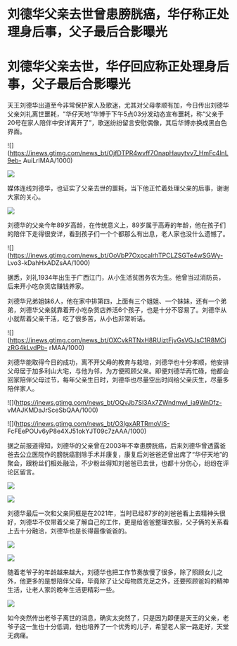 # 刘德华父亲去世曾患膀胱癌，华仔称正处理身后事，父子最后合影曝光

# 刘德华父亲去世，华仔回应称正处理身后事，父子最后合影曝光

天王刘德华出道至今非常保护家人及歌迷，尤其对父母孝顺有加，今日传出刘德华父亲刘礼离世噩耗，“华仔天地”华博于下午5点03分发动态宣布噩耗，称“父亲于20号在家人陪伴中安详离开了”，歌迷纷纷留言安慰偶像，其后华博亦换成黑白色界面。

![](https://inews.gtimg.com/news_bt/OjfDTPR4wvff7OnapHauytvv7_HmFc4lnL9eb-
AuiLrlMAA/1000)

![](https://inews.gtimg.com/news_bt/Ov7r3nLNAFrai3je3qddOypdnT1Pjghl6K7k9LNcr9d2AAA/1000)

媒体连线刘德华，也证实了父亲去世的噩耗，当下他正忙着处理父亲的后事，谢谢大家的关心。

![](https://inews.gtimg.com/news_bt/OoYthektTXgOmWnxauPYwV4CPz9gPwf9_1-B4kjKltGN0AA/1000)

刘德华的父亲今年89岁高龄，在传统意义上，89岁属于高寿的年龄，他在孩子们的陪伴下走得很安详，看到孩子们一个个都那么有出息，老人家也没什么遗憾了。

![](https://inews.gtimg.com/news_bt/OoVbP7OxpcalrhTPCLZSGTe4wSGWy-
Lvo3-kDahHxADZsAA/1000)

据悉，刘礼1934年出生于广西江门，从小生活贫困务农为生。他曾当过消防员，后来开小吃杂货店赚钱养家。

刘德华兄弟姐妹6人，他在家中排第四，上面有三个姐姐、一个妹妹，还有一个弟弟，刘德华父亲就靠着开小吃杂货店养活6个孩子，也是十分不容易了。刘德华从小就帮着父亲干活，吃了很多苦，从小也非常听话。

![](https://inews.gtimg.com/news_bt/OXCvkRTNxH8RUiztFjvGsVGJsC1R8MCjzRG4kLvdPb-
rMAA/1000)

刘德华能取得今日的成功，离不开父母的教育与栽培，刘德华也十分孝顺，他安排父母居于加多利山大宅，与他为邻，为方便照顾父亲。即便刘德华再忙碌，他都会回家陪伴父母过节，每年父亲生日时，刘德华也尽量空出时间给父亲庆生，尽量多陪伴家人。

![](https://inews.gtimg.com/news_bt/OQvJb7Sl3Ax7ZWndmwI_ia9WnDfz-
vMAJKMDaJrSceSbQAA/1000)

![](https://inews.gtimg.com/news_bt/O3IgxARTRmoVIS-
FcFEePOUv6yP8e4XJ51okYJT09c7zAAA/1000)

据之前报道得知，刘德华的父亲曾在2003年不幸患膀胱癌，后来刘德华曾透露爸爸去公立医院作的膀胱癌割除手术并康复，康复后刘爸爸还曾出席了“华仔天地”的聚会，跟粉丝们相处融洽，不少粉丝得知刘爸爸已去世，也都十分伤心，纷纷在评论区留言。

![](https://inews.gtimg.com/news_bt/O8WWgVQNJ_Yknx6GcyLo0u3KmbRoHICbV1KmYiykxeVZMAA/1000)

![](https://inews.gtimg.com/news_bt/O8SKgbiNSQ5-OdfQYSD5mPeg4jflRHj7U3KpcXIcOLTcAAA/1000)

刘德华最后一次和父亲同框是在2021年，当时已经87岁的刘爸爸看上去精神头很好，刘德华不仅带着父亲了解自己的工作，更是给爸爸整理衣服，父子俩的关系看上去十分融洽，刘德华也是长得最像爸爸的。

![](https://inews.gtimg.com/news_bt/OQr_Cb4jZZnCaLXJU3EavLOHVkjakU67ByuRXnhGn3hiEAA/1000)

![](https://inews.gtimg.com/news_bt/OouOsJRIg99W2jLR39iIN2BLjW0MoM5t0kXIWQc_E6rCkAA/1000)

随着老爷子的年龄越来越大，刘德华也把工作节奏放慢了很多，除了照顾女儿之外，他更多的是想陪伴父母，毕竟除了让父母物质充足之外，还要照顾爸妈的精神生活，让老人家的晚年生活更精彩一些。

![](https://inews.gtimg.com/news_bt/OuC6ni53KLo_INz3HmWOXYU5bAfQD5-lJVvhwLKJ4_lrYAA/1000)

如今突然传出老爷子离世的消息，确实太突然了，只是因为即便是天王的父亲，老爷子这一生也十分低调，他也培养了一个优秀的儿子，希望老人家一路走好，天堂无病痛。

